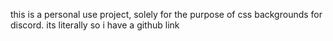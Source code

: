 this is a personal use project, solely for the purpose of css backgrounds for discord. its literally so i have a github link 
